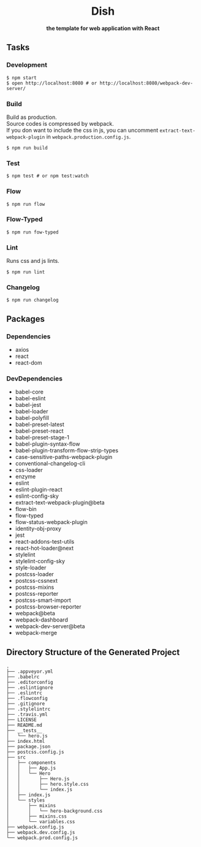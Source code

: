 <div align="center">
  <h1>Dish</h1>
</div>

<div align="center">
  <strong>the template for web application with React</strong>
</div>

<!-- travis https://travis-ci.org/ -->
<!-- appveyor https://ci.appveyor.com -->
<!-- codecov https://codecov.io/gh -->

## Tasks
### Development
```
$ npm start
$ open http://localhost:8080 # or http://localhost:8080/webpack-dev-server/
```

### Build
Build as production.  
Source codes is compressed by webpack.  
If you don want to include the css in js, you can uncomment `extract-text-webpack-plugin` in `webpack.production.config.js`.
```
$ npm run build
```

### Test
```
$ npm test # or npm test:watch
```

### Flow
```
$ npm run flow
```

### Flow-Typed
```
$ npm run fow-typed
```

### Lint
Runs css and js lints.
```
$ npm run lint
```

### Changelog
```
$ npm run changelog
```

## Packages
### Dependencies
- axios
- react
- react-dom

### DevDependencies
- babel-core
- babel-eslint
- babel-jest
- babel-loader
- babel-polyfill
- babel-preset-latest
- babel-preset-react
- babel-preset-stage-1
- babel-plugin-syntax-flow
- babel-plugin-transform-flow-strip-types
- case-sensitive-paths-webpack-plugin
- conventional-changelog-cli
- css-loader
- enzyme
- eslint
- eslint-plugin-react
- eslint-config-sky
- extract-text-webpack-plugin@beta
- flow-bin
- flow-typed
- flow-status-webpack-plugin
- identity-obj-proxy
- jest
- react-addons-test-utils
- react-hot-loader@next
- stylelint
- stylelint-config-sky
- style-loader
- postcss-loader
- postcss-cssnext
- postcss-mixins
- postcss-reporter
- postcss-smart-import
- postcss-browser-reporter
- webpack@beta
- webpack-dashboard
- webpack-dev-server@beta
- webpack-merge

## Directory Structure of the Generated Project
```
.
├── .appveyor.yml
├── .babelrc
├── .editorconfig
├── .eslintignore
├── .eslintrc
├── .flowconfig
├── .gitignore
├── .stylelintrc
├── .travis.yml
├── LICENSE
├── README.md
├── __tests__
│   └── hero.js
├── index.html
├── package.json
├── postcss.config.js
├── src
│   ├── components
│   │   ├── App.js
│   │   └── Hero
│   │       ├── Hero.js
│   │       ├── hero.style.css
│   │       └── index.js
│   ├── index.js
│   └── styles
│       ├── mixins
│       │   └── hero-background.css
│       ├── mixins.css
│       └── variables.css
├── webpack.config.js
├── webpack.dev.config.js
└── webpack.prod.config.js
```

